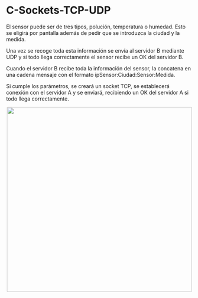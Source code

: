 # C-Sockets-TCP-UDP

El sensor puede ser de tres tipos, polución, temperatura o humedad. Esto se eligirá por pantalla además de pedir que se introduzca la ciudad y la medida. 

Una vez se recoge toda esta información se envía al servidor B mediante UDP y si todo llega correctamente el sensor recibe un OK del servidor B.

Cuando el servidor B recibe toda la información del sensor, la concatena en una cadena mensaje con el formato ipSensor:Ciudad:Sensor:Medida.

Si cumple los parámetros, se creará un socket TCP, se establecerá conexión con el servidor A y se enviará, recibiendo un OK del servidor A si todo llega correctamente.

<div align="center">
  <img src="https://github.com/road2root/C-Sockets-TCP-UDP/blob/main/modelo.png" width="500" />
</div>

